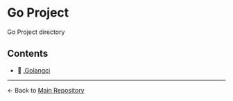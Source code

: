 # Go Project

Go Project directory

## Contents

- 📄 [.Golangci](./.golangci.yml)

---

← Back to [Main Repository](../../../README.md)

